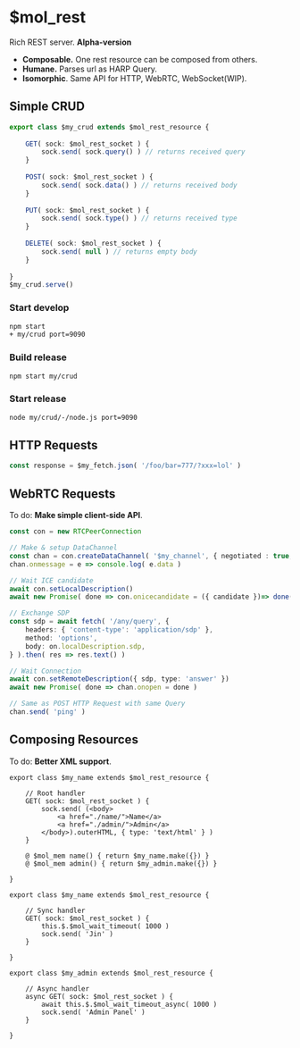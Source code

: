 # $mol_rest

Rich REST server. **Alpha-version**

- **Composable.** One rest resource can be composed from others.
- **Humane.** Parses url as HARP Query.
- **Isomorphic**. Same API for HTTP, WebRTC, WebSocket(WIP).

## Simple CRUD

```ts
export class $my_crud extends $mol_rest_resource {
	
	GET( sock: $mol_rest_socket ) {
		sock.send( sock.query() ) // returns received query
	}
	
	POST( sock: $mol_rest_socket ) {
		sock.send( sock.data() ) // returns received body
	}
	
	PUT( sock: $mol_rest_socket ) {
		sock.send( sock.type() ) // returns received type
	}
	
	DELETE( sock: $mol_rest_socket ) {
		sock.send( null ) // returns empty body
	}
	
}
$my_crud.serve()
```

### Start develop

```sh
npm start
+ my/crud port=9090
```

### Build release

```sh
npm start my/crud
```

### Start release
```sh
node my/crud/-/node.js port=9090
```

## HTTP Requests

```ts
const response = $my_fetch.json( '/foo/bar=777/?xxx=lol' )
```

## WebRTC Requests

To do: **Make simple client-side API**.

```ts
const con = new RTCPeerConnection

// Make & setup DataChannel
const chan = con.createDataChannel( '$my_channel', { negotiated : true, id: 0 } )
chan.onmessage = e => console.log( e.data )

// Wait ICE candidate
await con.setLocalDescription()
await new Promise( done => con.onicecandidate = ({ candidate })=> done( candidate ) )

// Exchange SDP
const sdp = await fetch( '/any/query', {
	headers: { 'content-type': 'application/sdp' },
	method: 'options',
	body: on.localDescription.sdp,
} ).then( res => res.text() )

// Wait Connection
await con.setRemoteDescription({ sdp, type: 'answer' })
await new Promise( done => chan.onopen = done )

// Same as POST HTTP Request with same Query
chan.send( 'ping' )
```

## Composing Resources

To do: **Better XML support**.

```tsx
export class $my_name extends $mol_rest_resource {
	
	// Root handler
	GET( sock: $mol_rest_socket ) {
		sock.send( (<body>
			<a href="./name/">Name</a>
			<a href="./admin/">Admin</a>
		</body>).outerHTML, { type: 'text/html' } )
	}
	
	@ $mol_mem name() { return $my_name.make({}) }
	@ $mol_mem admin() { return $my_admin.make({}) }
	
}

export class $my_name extends $mol_rest_resource {
	
	// Sync handler
	GET( sock: $mol_rest_socket ) {
		this.$.$mol_wait_timeout( 1000 )
		sock.send( 'Jin' )
	}
	
}

export class $my_admin extends $mol_rest_resource {
	
	// Async handler
	async GET( sock: $mol_rest_socket ) {
		await this.$.$mol_wait_timeout_async( 1000 )
		sock.send( 'Admin Panel' )
	}
	
}
```
